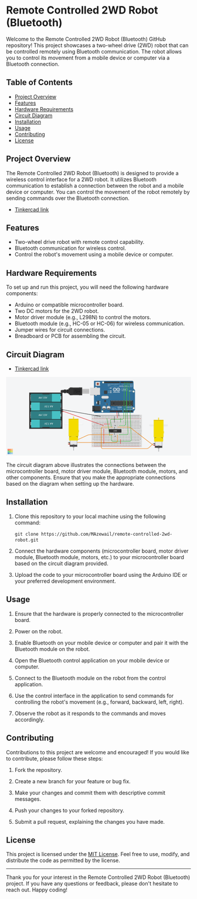 # Remote Controlled 2WD Robot (Bluetooth)

Welcome to the Remote Controlled 2WD Robot (Bluetooth) GitHub repository! This project showcases a two-wheel drive (2WD) robot that can be controlled remotely using Bluetooth communication. The robot allows you to control its movement from a mobile device or computer via a Bluetooth connection.

## Table of Contents

- [Project Overview](#project-overview)
- [Features](#features)
- [Hardware Requirements](#hardware-requirements)
- [Circuit Diagram](#circuit-diagram)
- [Installation](#installation)
- [Usage](#usage)
- [Contributing](#contributing)
- [License](#license)

## Project Overview

The Remote Controlled 2WD Robot (Bluetooth) is designed to provide a wireless control interface for a 2WD robot. It utilizes Bluetooth communication to establish a connection between the robot and a mobile device or computer. You can control the movement of the robot remotely by sending commands over the Bluetooth connection.

- [Tinkercad link](https://www.tinkercad.com/things/2bR3ZOxnB15)

## Features

- Two-wheel drive robot with remote control capability.
- Bluetooth communication for wireless control.
- Control the robot's movement using a mobile device or computer.

## Hardware Requirements

To set up and run this project, you will need the following hardware components:

- Arduino or compatible microcontroller board.
- Two DC motors for the 2WD robot.
- Motor driver module (e.g., L298N) to control the motors.
- Bluetooth module (e.g., HC-05 or HC-06) for wireless communication.
- Jumper wires for circuit connections.
- Breadboard or PCB for assembling the circuit.

## Circuit Diagram

- [Tinkercad link](https://www.tinkercad.com/things/2bR3ZOxnB15)

![Circuit Diagram](https://github.com/MAzewail/Remote-Controlled-2WD-Robot-Bluetooth-/blob/main/Copy%20of%20Serial%202WD%20Task%20V2.png)

The circuit diagram above illustrates the connections between the microcontroller board, motor driver module, Bluetooth module, motors, and other components. Ensure that you make the appropriate connections based on the diagram when setting up the hardware.

## Installation

1. Clone this repository to your local machine using the following command:

   ```
   git clone https://github.com/MAzewail/remote-controlled-2wd-robot.git
   ```

1. Connect the hardware components (microcontroller board, motor driver module, Bluetooth module, motors, etc.) to your microcontroller board based on the circuit diagram provided.

1. Upload the code to your microcontroller board using the Arduino IDE or your preferred development environment.

## Usage

1. Ensure that the hardware is properly connected to the microcontroller board.

1. Power on the robot.

1. Enable Bluetooth on your mobile device or computer and pair it with the Bluetooth module on the robot.

1. Open the Bluetooth control application on your mobile device or computer.

1. Connect to the Bluetooth module on the robot from the control application.

1. Use the control interface in the application to send commands for controlling the robot's movement (e.g., forward, backward, left, right).

1. Observe the robot as it responds to the commands and moves accordingly.

## Contributing

Contributions to this project are welcome and encouraged! If you would like to contribute, please follow these steps:

1. Fork the repository.

1. Create a new branch for your feature or bug fix.

1. Make your changes and commit them with descriptive commit messages.

1. Push your changes to your forked repository.

1. Submit a pull request, explaining the changes you have made.

## License

This project is licensed under the [MIT License](LICENSE). Feel free to use, modify, and distribute the code as permitted by the license.

______________________________________________________________________

Thank you for your interest in the Remote Controlled 2WD Robot (Bluetooth) project. If you have any questions or feedback, please don't hesitate to reach out. Happy coding!
